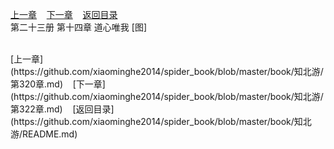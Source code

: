
[上一章](https://github.com/xiaominghe2014/spider_book/blob/master/book/知北游/第320章.md)&nbsp;&nbsp;&nbsp;&nbsp;[下一章](https://github.com/xiaominghe2014/spider_book/blob/master/book/知北游/第322章.md)&nbsp;&nbsp;&nbsp;&nbsp;[返回目录](https://github.com/xiaominghe2014/spider_book/blob/master/book/知北游/README.md)
<br /> 第二十三册 第十四章 道心唯我 [图]<br />
    
  <br />
[上一章](https://github.com/xiaominghe2014/spider_book/blob/master/book/知北游/第320章.md)&nbsp;&nbsp;&nbsp;&nbsp;[下一章](https://github.com/xiaominghe2014/spider_book/blob/master/book/知北游/第322章.md)&nbsp;&nbsp;&nbsp;&nbsp;[返回目录](https://github.com/xiaominghe2014/spider_book/blob/master/book/知北游/README.md)

